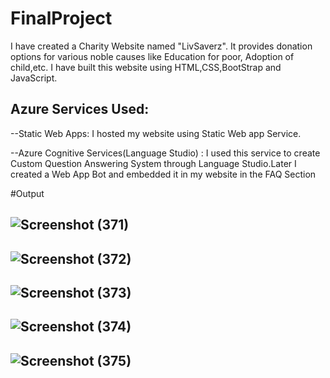 # FinalProject
I have created a Charity Website named "LivSaverz". It provides donation options for various noble causes like Education for poor, Adoption of child,etc. 
I have built this website using HTML,CSS,BootStrap and JavaScript.

Azure Services Used:
--
--Static Web Apps: I hosted my website using Static Web app Service.

--Azure Cognitive Services(Language Studio) : I used this service to create Custom Question Answering System through Language Studio.Later I created a Web App Bot and embedded it in my website in the FAQ Section

#Output


![Screenshot (371)](https://user-images.githubusercontent.com/92994005/197768525-522a9404-85fa-4e83-b270-7c40bcbb19d1.png)
--

![Screenshot (372)](https://user-images.githubusercontent.com/92994005/197770561-87086b82-1571-413f-9d59-ed019a8a3c3f.png)
--

![Screenshot (373)](https://user-images.githubusercontent.com/92994005/197770592-a1ae9e90-ccd9-494e-9bae-10f1515df876.png)
--

![Screenshot (374)](https://user-images.githubusercontent.com/92994005/197770617-569d224e-7edb-4910-821e-3277b02090fa.png)
--

![Screenshot (375)](https://user-images.githubusercontent.com/92994005/197770659-2ef77979-f720-41e1-974b-c5ac5ed7574d.png)
--
